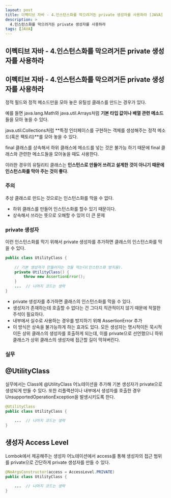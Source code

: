 ```yaml
---
layout: post
title: 이펙티브 자바 - 4.인스턴스화를 막으려거든 private 생성자를 사용하라 [JAVA]
description: >
  4.인스턴스화를 막으려거든 private 생성자를 사용하라
tags: [JAVA]
---
```


## 이펙티브 자바 - 4.인스턴스화를 막으려거든 private 생성자를 사용하라

## 이펙티브 자바 - 4.인스턴스화를 막으려거든 private 생성자를 사용하라

정적 필드와 정적 메소드만을 모아 놓은 유틸성 클래스를 만드는 경우가 있다.

예를 들면 java.lang.Math와 java.util.Arrays처럼 **기본 타입 값이나 배열 관련 메소드**들을 모아 놓을 수 있다.

java.util.Collections처럼 **특정 인터페이스를 구현하는 객체를 생성해주는 정적 메소드(혹은 팩토리)**를 모아 놓을 수 있다.

final 클래스를 상속해서 하위 클래스에 메소드를 넣는 것은 불가능 하기 때문에 final 클래스와 관련한 메소드들을 모아놓을 때도 사용한다.

이러한 경우의 유틸리티 클래스는 **인스턴스로 만들어 쓰려고 설계한 것이 아니기 때문에 인스턴스화를 막아 주는 것이 좋다**.


### 주의

추상 클래스로 만드는 것으로는 인스턴스화를 막을 수 없다.

- 하위 클래스를 만들어 인스턴스화를 할수 있기 때문이다.
- 상속해서 쓰라는 뜻으로 오해할 수 있어 더 큰 문제



### private 생성자

이런 인스턴스화를 막기 위해서 private 생성자를 추가하면 클래스의 인스턴스화를 막을 수 있다.

~~~java
public class UtilityClass {
    
    // 기본 생성자가 만들어지는 것을 막는다(인스턴스화 방지용).
    private UtilityClass() {
        throw new AssertionError();
    }
    ...  // 나머지 코드는 생략
}
~~~
- private 생성자를 추가하면 클래스의 인스턴스화를 막을 수 있다.
- 생성자가 존재하는데 호출할 수 없다는 건 그다지 직관적이지 않기 때문에 적절한 주석이 필요하다.
- 내부에서 실수로 사용하는 경우를 방지하기 위해 AssertionError 추가
- 이 방식은 상속을 불가능하게 하는 효과도 있다. 모든 생성자는 명시적이든 묵시적이든 상위 클래스의 생성자를 호출하게 되는데, 이를 private으로 선언했으니 하위 클래스가 상위 클래스의 생성자에 접근할 길이 막혀버린다.

### 실무

## @UtilityClass
실무에서는 Class에  @UtilityClass 어노테이션을 추가해 기본 생성자가 private으로 생성되게 만들 수 있다. 또한 리플랙션이나 내부에서 생성자를 호출한 경우 UnsupportedOperationException을 발생시키도록 한다.

~~~java
@UtilityClass
public class UtilityClass {
    
    ...  // 나머지 코드는 생략
}
~~~

## 생성자 Access Level
Lombok에서 제공해주는 생성자 어노테이션에서 access를 통해 생성자의 접근 범위를 private으로 간단하게 private 생성자를 만들 수 있다.

~~~java
@NoArgsConstructor(access = AccessLevel.PRIVATE)
public class UtilityClass {
    
    ...  // 나머지 코드는 생략
}

~~~